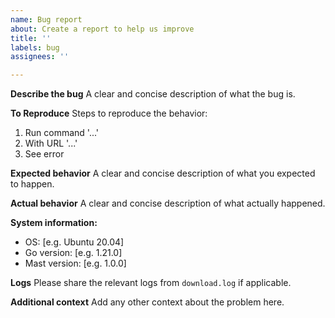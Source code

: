 ```yaml
---
name: Bug report
about: Create a report to help us improve
title: ''
labels: bug
assignees: ''

---
```


**Describe the bug**
A clear and concise description of what the bug is.

**To Reproduce**
Steps to reproduce the behavior:
1. Run command '...'
2. With URL '...'
3. See error

**Expected behavior**
A clear and concise description of what you expected to happen.

**Actual behavior**
A clear and concise description of what actually happened.

**System information:**
 - OS: [e.g. Ubuntu 20.04]
 - Go version: [e.g. 1.21.0]
 - Mast version: [e.g. 1.0.0]

**Logs**
Please share the relevant logs from `download.log` if applicable.

**Additional context**
Add any other context about the problem here. 